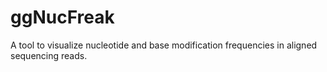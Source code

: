 # ggNucFreak
A tool to visualize nucleotide and base modification frequencies in aligned sequencing reads.
